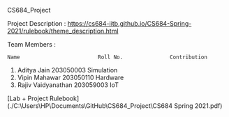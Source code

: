 CS684_Project

Project Description :
https://cs684-iitb.github.io/CS684-Spring-2021/rulebook/theme_description.html

Team Members :

    Name                         Roll No.               Contribution
1. Aditya Jain                  203050003               Simulation
2. Vipin Mahawar                203050110               Hardware
3. Rajiv Vaidyanathan           203059003               IoT

[Lab + Project Rulebook](./C:\Users\HP\Documents\GitHub\CS684_Project\CS684 Spring 2021.pdf)
